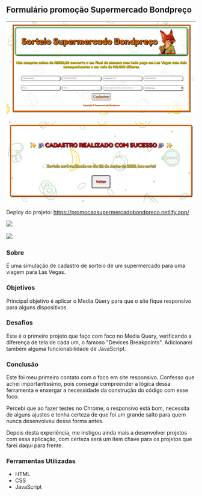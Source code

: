 ## Formulário promoção Supermercado Bondpreço

![](./assets/img/imagem-bondpreco.png)

![](./assets/img/imagem-bondpreco2.png)

Deploy do projeto: https://promocaosupermercadobondpreco.netlify.app/

<img src="http://img.shields.io/static/v1?label=STATUS&message=CONCLUIDO&color=GREEN&style=for-the-badge"/>
</p>

![](./assets/img/bondpreco.gif)

### Sobre
É uma simulação de cadastro de sorteio de um supermercado para uma viagem para Las Vegas.
### Objetivos
Principal objetivo é aplicar o Media Query para que o site fique responsivo para alguns dispositivos.
### Desafios
Este é o primeiro projeto que faço com foco no Media Query, verificando a diferença de tela de cada um, o famoso "Devices Breakpoints". Adicionarei também alguma funcionabilidade de JavaScript.

### Conclusão
Este foi meu primeiro contato com o foco em site responsivo. Confesso que achei importantíssimo, pois consegui compreender a lógica dessa ferramenta e enxergar a necessidade da construção do código com esse foco. 

Percebi que ao fazer testes no Chrome, o responsivo está bom, necessita de alguns ajustes e tenha certeza de que foi um grande salto para quem nunca desenvolveu dessa forma antes. 

Depois desta experiência, me instigou ainda mais a desenvolver projetos com essa aplicação, com certeza será um item chave para os projetos que farei daqui para frente.
### Ferramentas Utilizadas
- HTML
- CSS
- JavaScript


